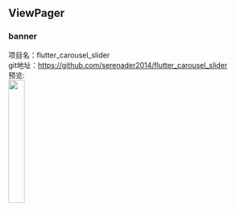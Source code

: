 
##  ViewPager<br>


### banner <br>

项目名：flutter_carousel_slider<br>
git地址：https://github.com/serenader2014/flutter_carousel_slider<br>
预览:<br>
<img src="hhttps://github.com/serenader2014/flutter_carousel_slider/raw/master/screenshot/image.gif" width="25%"/>
